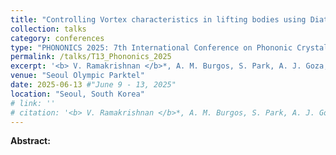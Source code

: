 ```yaml
---
title: "Controlling Vortex characteristics in lifting bodies using Diatomic Phononic Crystals"
collection: talks
category: conferences
type: "PHONONICS 2025: 7th International Conference on Phononic Crystals/Metamaterials/Metasurfaces, Phonon Transport, and Topological Phononics"
permalink: /talks/T13_Phononics_2025
excerpt: '<b> V. Ramakrishnan </b>*, A. M. Burgos, S. Park, A. J. Goza, K. H. Matlack, "Controlling Vortex characteristics in lifting bodies using Diatomic Phononic Crystals", <i> PHONONICS 2025, p. 0268 </i>, Seoul, South Korea, June 9-13, 2025.'
venue: "Seoul Olympic Parktel"
date: 2025-06-13 #"June 9 - 13, 2025"
location: "Seoul, South Korea"
# link: ''
# citation: '<b> V. Ramakrishnan </b>*, A. M. Burgos, S. Park, A. J. Goza, K. H. Matlack, "Controlling Vortex characteristics in lifting bodies using Diatomic Phononic Crystals", <i> PHONONICS 2025, p. 0268 </i>, Seoul, South Korea, June 9-13, 2025.'
---
```


**Abstract:** 